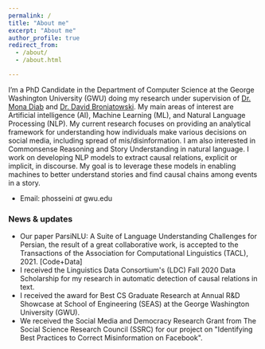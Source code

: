 ```yaml
---
permalink: / 
title: "About me"
excerpt: "About me"
author_profile: true
redirect_from:
  - /about/
  - /about.html

---
```


I’m a PhD Candidate in the Department of Computer Science at the George Washington University (GWU) doing my research under supervision of [Dr. Mona Diab](https://www.linkedin.com/in/mona-diab-55946614/) and [Dr. David Broniatowski](https://www.seas.gwu.edu/david-broniatowski). 
My main areas of interest are Artificial intelligence (AI), Machine Learning (ML), and Natural Language Processing (NLP). My current research focuses on providing an analytical framework for understanding how individuals make various decisions on social media, including spread of mis/disinformation. I am also interested in Commonsense Reasoning and Story Understanding in natural language. I work on developing NLP models to extract causal relations, explicit or implicit, in discourse. My goal is to leverage these models in enabling machines to better understand stories and find causal chains among events in a story.
* Email: phosseini _at_ gwu.edu

### News & updates
* Our paper ParsiNLU: A Suite of Language Understanding Challenges for Persian, the result of a great collaborative work, is accepted to the Transactions of the Association for Computational Linguistics (TACL), 2021. [Code+Data]
* I received the Linguistics Data Consortium's (LDC) Fall 2020 Data Scholarship for my research in automatic detection of causal relations in text. 
* I received the award for Best CS Graduate Research at Annual R&D Showcase at School of Engineering (SEAS) at the George Washington University (GWU). 
* We received the Social Media and Democracy Research Grant from The Social Science Research Council (SSRC) for our project on "Identifying Best Practices to Correct Misinformation on Facebook". 